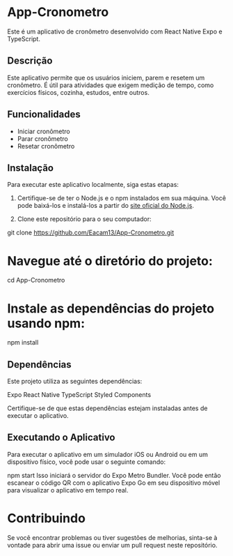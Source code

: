# App-Cronometro

Este é um aplicativo de cronômetro desenvolvido com React Native Expo e TypeScript.

## Descrição

Este aplicativo permite que os usuários iniciem, parem e resetem um cronômetro. É útil para atividades que exigem medição de tempo, como exercícios físicos, cozinha, estudos, entre outros.

## Funcionalidades

- Iniciar cronômetro
- Parar cronômetro
- Resetar cronômetro

## Instalação

Para executar este aplicativo localmente, siga estas etapas:

1. Certifique-se de ter o Node.js e o npm instalados em sua máquina. Você pode baixá-los e instalá-los a partir do [site oficial do Node.js](https://nodejs.org/).

2. Clone este repositório para o seu computador:

git clone https://github.com/Eacam13/App-Cronometro.git

# Navegue até o diretório do projeto:
cd App-Cronometro

# Instale as dependências do projeto usando npm:
npm install

## Dependências
Este projeto utiliza as seguintes dependências:

Expo
React Native
TypeScript
Styled Components

Certifique-se de que estas dependências estejam instaladas antes de executar o aplicativo.

## Executando o Aplicativo
Para executar o aplicativo em um simulador iOS ou Android ou em um dispositivo físico, você pode usar o seguinte comando:

npm start
Isso iniciará o servidor do Expo Metro Bundler. Você pode então escanear o código QR com o aplicativo Expo Go em seu dispositivo móvel para visualizar o aplicativo em tempo real.

# Contribuindo
Se você encontrar problemas ou tiver sugestões de melhorias, sinta-se à vontade para abrir uma issue ou enviar um pull request neste repositório.
